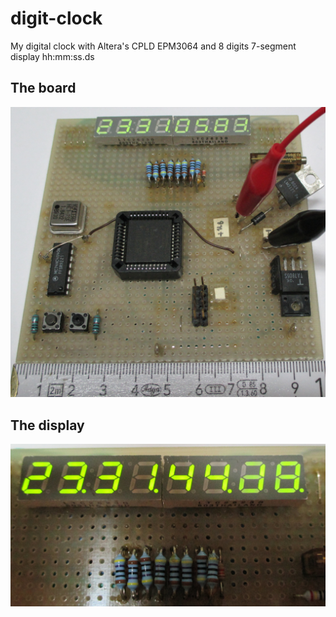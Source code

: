 # digit-clock
My digital clock with Altera's CPLD EPM3064 and 8 digits 7-segment display hh:mm:ss.ds

## The board
![The board](pictures/board.jpg)

## The display
![The display](pictures/display.jpg)
